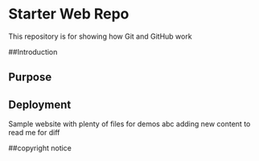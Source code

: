 # Starter Web Repo

This repository is for showing how Git and GitHub work

##Introduction

## Purpose

## Deployment
Sample website with plenty of files for demos
abc
adding new content to read me for diff

##copyright notice